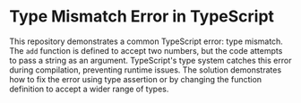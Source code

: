 # Type Mismatch Error in TypeScript

This repository demonstrates a common TypeScript error: type mismatch.  The `add` function is defined to accept two numbers, but the code attempts to pass a string as an argument. TypeScript's type system catches this error during compilation, preventing runtime issues.  The solution demonstrates how to fix the error using type assertion or by changing the function definition to accept a wider range of types.